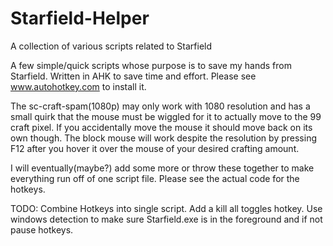 # Starfield-Helper
A collection of various scripts related to Starfield

A few simple/quick scripts whose purpose is to save my hands from Starfield.  Written in AHK to save time and effort.  Please see www.autohotkey.com to install it.

The sc-craft-spam(1080p) may only work with 1080 resolution and has a small quirk that the mouse must be wiggled for it to actually move to the 99 craft pixel.  If you accidentally move the mouse it should move back on its own though.
The block mouse will work despite the resolution by pressing F12 after you hover it over the mouse of your desired crafting amount.  

I will eventually(maybe?) add some more or throw these together to make everything run off of one script file.  Please see the actual code for the hotkeys.

TODO:
Combine Hotkeys into single script.
Add a kill all toggles hotkey.
Use windows detection to make sure Starfield.exe is in the foreground and if not pause hotkeys.
